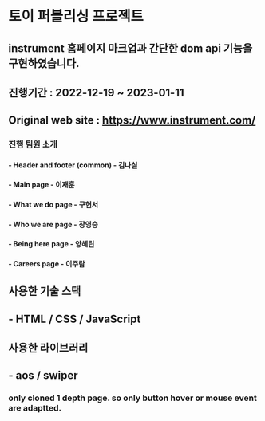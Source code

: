 # 토이 퍼블리싱 프로젝트

## instrument 홈페이지 마크업과 간단한 dom api 기능을 구현하였습니다.
## 진행기간 : 2022-12-19 ~ 2023-01-11
## Original web site : https://www.instrument.com/

### 진행 팀원 소개
#### - Header and footer (common)   - 김나실
#### - Main page                    - 이재훈
#### - What we do page              - 구현서
#### - Who we are page              - 장영승
#### - Being here page              - 양혜린
#### - Careers page                 - 이주람

## 사용한 기술 스택
## - HTML / CSS / JavaScript

## 사용한 라이브러리
## - aos / swiper

### only cloned 1 depth page. so only button hover or mouse event are adaptted.
